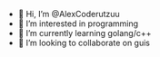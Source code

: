 - 👋 Hi, I’m @AlexCoderutzuu
- 👀 I’m interested in programming
- 🌱 I’m currently learning golang/c++
- 💞️ I’m looking to collaborate on guis

<!---
AlexCoderutzuu/AlexCoderutzuu is a ✨ special ✨ repository because its `README.md` (this file) appears on your GitHub profile.
You can click the Preview link to take a look at your changes.
--->

